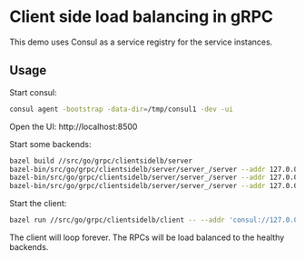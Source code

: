 # Client side load balancing in gRPC

This demo uses Consul as a service registry for the service instances.

## Usage

Start consul:

```bash
consul agent -bootstrap -data-dir=/tmp/consul1 -dev -ui
```

Open the UI: http://localhost:8500

Start some backends:

```bash
bazel build //src/go/grpc/clientsidelb/server
bazel-bin/src/go/grpc/clientsidelb/server/server_/server --addr 127.0.0.1:50051 --hostname srv1
bazel-bin/src/go/grpc/clientsidelb/server/server_/server --addr 127.0.0.1:50052 --hostname srv2
bazel-bin/src/go/grpc/clientsidelb/server/server_/server --addr 127.0.0.1:50053 --hostname srv3
```

Start the client:

```bash
bazel run //src/go/grpc/clientsidelb/client -- --addr 'consul://127.0.0.1:8500/helloworld.Greeter?healthy=true'
```

The client will loop forever. The RPCs will be load balanced to the healthy
backends.
